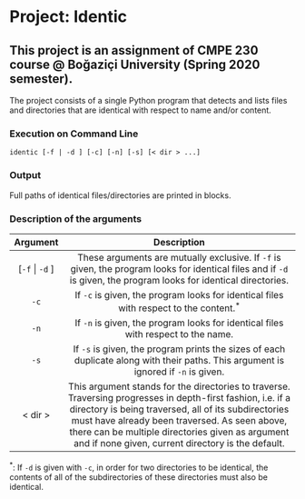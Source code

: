 # Project: Identic
## This project is an assignment of CMPE 230 course @ Boğaziçi University (Spring 2020 semester).
The project consists of a single Python program that detects and lists files and directories that are identical with respect to name and/or content.

### Execution on Command Line
```identic [-f | -d ] [-c] [-n] [-s] [< dir > ...]```

### Output
Full paths of identical files/directories are printed in blocks.

### Description of the arguments
| Argument | Description |
|:------:|:-----:|
|[`-f` \| `-d` ]|These arguments are mutually exclusive. If `-f` is given, the program looks for identical files and if `-d` is given, the program looks for identical directories.|
|`-c`|If `-c` is given, the program looks for identical files with respect to the content.<sup>*</sup>|
|`-n`|If `-n` is given, the program looks for identical files with respect to the name.|
|`-s`|If `-s` is given, the program prints the sizes of each duplicate along with their paths. This argument is ignored if `-n` is given.|
| < dir > |This argument stands for the directories to traverse. Traversing progresses in depth-first fashion, i.e. if a directory is being traversed, all of its subdirectories must have already been traversed. As seen above, there can be multiple directories given as argument and if none given, current directory is the default.|

<sup>*</sup>: If `-d` is given with `-c`, in order for two directories to be identical, the contents of all of the subdirectories of these directories must also be identical.
